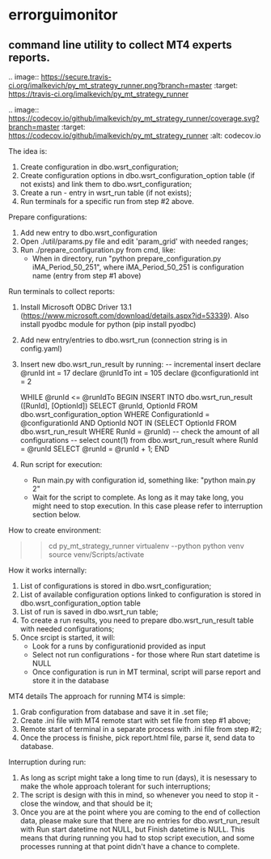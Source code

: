 errorguimonitor
====================================================

command line utility to collect MT4 experts reports.
-------------------------------------------

.. image:: https://secure.travis-ci.org/imalkevich/py_mt_strategy_runner.png?branch=master
        :target: https://travis-ci.org/imalkevich/py_mt_strategy_runner

.. image:: https://codecov.io/github/imalkevich/py_mt_strategy_runner/coverage.svg?branch=master
    :target: https://codecov.io/github/imalkevich/py_mt_strategy_runner
    :alt: codecov.io


The idea is:
1) Create configuration in dbo.wsrt_configuration;
1) Create configuration options in dbo.wsrt_configuration_option table (if not exists) and link them to dbo.wsrt_configuration;
2) Create a run - entry in wsrt_run table (if not exists);
3) Run terminals for a specific run from step #2 above.

Prepare configurations:
1) Add new entry to dbo.wsrt_configuration
1) Open ./util/params.py file and edit 'param_grid' with needed ranges;
2) Run ./prepare_configuration.py from cmd, like:
    - When in directory, run "python prepare_configuration.py iMA_Period_50_251", where iMA_Period_50_251 is configuration name (entry from step #1 above)

Run terminals to collect reports:
1) Install Microsoft ODBC Driver 13.1 (https://www.microsoft.com/download/details.aspx?id=53339). 
Also install pyodbc module for python (pip install pyodbc)
2) Add new entry/entries to dbo.wsrt_run (connection string is in config.yaml)
    
3) Insert new dbo.wsrt_run_result by running:
    -- incremental insert
    declare @runId int = 17
    declare @runIdTo int = 105
    declare @configurationId int = 2

    WHILE @runId <= @runIdTo
    BEGIN
        INSERT INTO dbo.wsrt_run_result ([RunId], [OptionId])
            SELECT @runId, OptionId FROM dbo.wsrt_configuration_option
                WHERE
                    ConfigurationId = @configurationId 
                    AND OptionId NOT IN (SELECT OptionId FROM dbo.wsrt_run_result WHERE RunId = @runId)
        -- check the amount of all configurations
        -- select count(1) from dbo.wsrt_run_result where RunId = @runId
        SELECT @runId = @runId + 1;
    END
3) Run script for execution:
    - Run main.py with configuration id, something like:
        "python main.py 2"
    - Wait for the script to complete. As long as it may take long, you might need to
        stop execution. In this case please refer to interruption section below.

How to create environment:
>> cd py_mt_strategy_runner
>> virtualenv --python python venv
>> source venv/Scripts/activate

How it works internally:
1) List of configurations is stored in dbo.wsrt_configuration;
1) List of available configuration options linked to configuration is stored in dbo.wsrt_configuration_option table
2) List of run is saved in dbo.wsrt_run table;
3) To create a run results, you need to prepare dbo.wsrt_run_result table with needed configurations;
4) Once srcipt is started, it will:
    - Look for a runs by configurationid provided as input
    - Select not run configurations - for those where Run start datetime is NULL
    - Once configuration is run in MT terminal, script will parse report and store it in the database

MT4 details 
The approach for running MT4 is simple:
1) Grab configuration from database and save it in .set file;
2) Create .ini file with MT4 remote start with set file from step #1 above;
3) Remote start of terminal in a separate process with .ini file from step #2;
4) Once the process is finishe, pick report.html file, parse it, send data to database.

Interruption during run:
1) As long as script might take a long time to run (days), it is nesessary to make the
whole approach tolerant for such interruptions;
2) The script is design with this in mind, so whenever you need to stop it - close the window, and that should be it;
3) Once you are at the point where you are coming to the end of collection data, 
please make sure that there are no entries for dbo.wsrt_run_result with Run start datetime not NULL, but Finish datetime is NULL. 
This means that during running you had to stop script execution, and some processes running at that point didn't have a chance to complete.